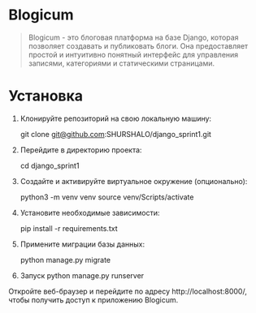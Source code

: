 # Blogicum

> Blogicum - это блоговая платформа на базе Django,
которая позволяет создавать и публиковать блоги. 
Она предоставляет простой и интуитивно понятный интерфейс для управления записями, 
категориями и статическими страницами.

# Установка

1. Клонируйте репозиторий на свою локальную машину:

   git clone git@github.com:SHURSHALO/django_sprint1.git

2. Перейдите в директорию проекта:

   cd django_sprint1

3. Создайте и активируйте виртуальное окружение (опционально):

   python3 -m venv venv
   source venv/Scripts/activate

4. Установите необходимые зависимости:

   pip install -r requirements.txt

5. Примените миграции базы данных:
   
   python manage.py migrate

6. Запуск python manage.py runserver

Откройте веб-браузер и перейдите по адресу http://localhost:8000/, чтобы получить доступ к приложению Blogicum.
